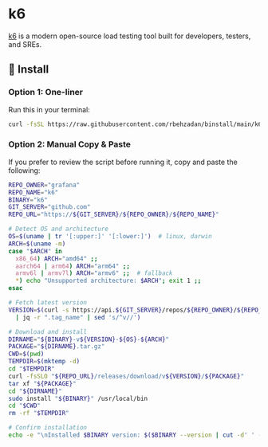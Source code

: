 # k6

[k6](https://github.com/grafana/k6) is a modern open-source load testing tool built for developers, testers, and SREs.

## 🔧 Install

### Option 1: One-liner

Run this in your terminal:

```bash
curl -fsSL https://raw.githubusercontent.com/rbehzadan/binstall/main/k6/install.sh | bash
````

### Option 2: Manual Copy & Paste

If you prefer to review the script before running it, copy and paste the following:

```bash
REPO_OWNER="grafana"
REPO_NAME="k6"
BINARY="k6"
GIT_SERVER="github.com"
REPO_URL="https://${GIT_SERVER}/${REPO_OWNER}/${REPO_NAME}"

# Detect OS and architecture
OS=$(uname | tr '[:upper:]' '[:lower:]')  # linux, darwin
ARCH=$(uname -m)
case "$ARCH" in
  x86_64) ARCH="amd64" ;;
  aarch64 | arm64) ARCH="arm64" ;;
  armv6l | armv7l) ARCH="armv6" ;;  # fallback
  *) echo "Unsupported architecture: $ARCH"; exit 1 ;;
esac

# Fetch latest version
VERSION=$(curl -s https://api.${GIT_SERVER}/repos/${REPO_OWNER}/${REPO_NAME}/releases/latest \
  | jq -r ".tag_name" | sed 's/^v//')

# Download and install
DIRNAME="${BINARY}-v${VERSION}-${OS}-${ARCH}"
PACKAGE="${DIRNAME}.tar.gz"
CWD=$(pwd)
TEMPDIR=$(mktemp -d)
cd "$TEMPDIR"
curl -fsSLO "${REPO_URL}/releases/download/v${VERSION}/${PACKAGE}"
tar xf "${PACKAGE}"
cd "${DIRNAME}"
sudo install "${BINARY}" /usr/local/bin
cd "$CWD"
rm -rf "$TEMPDIR"

# Confirm installation
echo -e "\nInstalled $BINARY version: $($BINARY --version | cut -d' ' -f2)"
```
